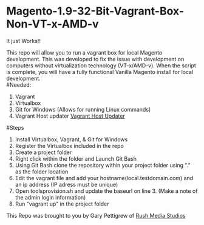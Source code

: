 # Magento-1.9-32-Bit-Vagrant-Box-Non-VT-x-AMD-v
It just Works!!

This repo will allow you to run a vagrant box for local Magento development. This was developed to fix the issue with development on computers without virtualization technology (VT-x/AMD-v). When the script is complete, you will have a fully functional Vanilla Magento install for local development.  
#Needed: 
1. Vagrant
2. Virtualbox
3. Git for Windows (Allows for running Linux commands)
4. Vagrant Host updater <a href="https://github.com/cogitatio/vagrant-hostsupdater">Vagrant Host Updater</a>

#Steps 
1. Install Virtualbox, Vagrant, & Git for Windows
2. Register the Virtualbox included in the repo
3. Create a project folder 
4. Right click within the folder and Launch Git Bash 
5. Using Git Bash clone the repository within your project folder using "." as the folder location 
6. Edit the vagrant file and add your hostname(local.testdomain.com) and an ip address (IP adress must be unique) 
7. Open toolsprovision.sh and update the baseurl on line 3. (Make a note of the admin login information) 
8. Run "vagrant up" in the project folder

This Repo was brought to you by Gary Pettigrew of <a href="rushmediastudios.com">Rush Media Studios</a>

